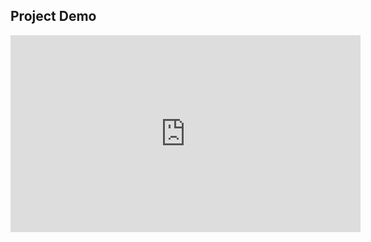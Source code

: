 <h2>Project Demo</h2>

<iframe width="560" height="315" src="https://www.youtube.com/embed/fSDXdpepih0" title="YouTube video player" frameborder="0" allow="accelerometer; autoplay; clipboard-write; encrypted-media; gyroscope; picture-in-picture" allowfullscreen></iframe>
